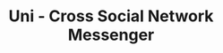 ---
description: 把不同社交网络上的朋友圈杂烩在一起交流。
layout: post
results:
- primaryGenreName: Social Networking
  version: '1.0.0'
  artworkUrl100: http://a1033.phobos.apple.com/us/r30/Purple/v4/41/50/c6/4150c65d-8ee0-fc22-1d45-5b0f0a0b4086/mzl.fbcxyalx.png
  trackViewUrl: https://itunes.apple.com/cn/app/uni-cross-social-network-messenger/id698148338?mt=8&uo=4
  artworkUrl60: http://a1873.phobos.apple.com/us/r30/Purple6/v4/94/bc/1b/94bc1b0c-7bcc-8949-c697-586ad3416af1/icon.png
  userRatingCountForCurrentVersion: 9
  sellerName: Mingzhi Zhou
  supportedDevices:
  - iPadFourthGen4G
  - iPhone5s
  - iPadThirdGen
  - iPhone4
  - iPodTouchFifthGen
  - iPhone4S
  - iPadMini4G
  - iPhone5c
  - iPad2Wifi
  - iPad23G
  - iPhone5
  - iPodTouchourthGen
  - iPadFourthGen
  - iPadMini
  - iPhone-3GS
  - iPadThirdGen4G
  genres:
  - 社交
  - 生活
  trackName: Uni - Cross Social Network Messenger
  description: 'Uni is the very first messenger that supports cross social
    network chats. With only one social network account, you can use Uni to
    talk to people from Facebook, Twitter, LinkedIn and other social networks
    in one place. It''s Simple, Elegant, Fast, Fun and Free!


    FEATURES:

    • Chat with people from different social networks;

    • Ultimate messages including Text, Picture, Voice and Location;

    • Group chat (Circle) with your people from different social networks
    any time anywhere;

    • Share high quality photos seamlessly;

    • Share locations with your friends;

    • Unauthorized inbox  preventing possible spams

    • Gesture control;

    • iOS 7 UI;


    Features in planing

    • Phone book as a social network support;

    • Connect Google+, VK, Netlog, Mixi, Cyworld, RenRen, Xing, Skyrock, Orkut
    and more

    • Free voice calls

    • Free video calls;

    • Send SMS and Email within the app;

    • Multi-languages support (currently support English, Traditional Chinese
    and Simplified Chinese)

    • Features we hear from you'
  price: 0
  trackId: 698148338
  releaseDate: '2013-11-26T02:07:31Z'
  screenshotUrls:
  - http://a1.mzstatic.com/us/r30/Purple6/v4/11/fc/27/11fc2720-1a6e-4538-b5b8-a67f5cdcbc57/screen1136x1136.jpeg
  - http://a2.mzstatic.com/us/r30/Purple6/v4/d1/74/b8/d174b8ef-8cbf-0a1b-501f-f61b0e276dd5/screen1136x1136.jpeg
  - http://a1.mzstatic.com/us/r30/Purple4/v4/b7/44/86/b74486d7-9104-0c1b-df34-236dca737498/screen1136x1136.jpeg
  - http://a2.mzstatic.com/us/r30/Purple/v4/0e/98/40/0e9840c3-86df-7753-add7-4d03b45f10e9/screen1136x1136.jpeg
  artistViewUrl: https://itunes.apple.com/cn/artist/mingzhi-zhou/id653399948?uo=4
  primaryGenreId: 6005
  userRatingCount: 9
  averageUserRatingForCurrentVersion: 5
  kind: software
  fileSizeBytes: '12192893'
  bundleId: com.uniott.uni
  trackContentRating: 4+
  artistName: Mingzhi Zhou
  trackCensoredName: Uni - Cross Social Network Messenger
  isGameCenterEnabled: false
  contentAdvisoryRating: 4+
  languageCodesISO2A:
  - EN
  - ZH
  - ZH
  averageUserRating: 5
  features: &a []
  wrapperType: software
  artworkUrl512: http://a1033.phobos.apple.com/us/r30/Purple/v4/41/50/c6/4150c65d-8ee0-fc22-1d45-5b0f0a0b4086/mzl.fbcxyalx.png
  formattedPrice: 免费
  artistId: 653399948
  genreIds:
  - '6005'
  - '6012'
  currency: CNY
  ipadScreenshotUrls: *a
category: 社交
tags: tag1
resultCount: 1
title: Uni - Cross Social Network Messenger

---